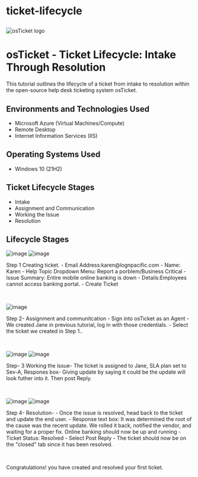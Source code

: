 # ticket-lifecycle<p align="center">
<img src="https://i.imgur.com/Clzj7Xs.png" alt="osTicket logo"/>
</p>

<h1>osTicket - Ticket Lifecycle: Intake Through Resolution</h1>
This tutorial outlines the lifecycle of a ticket from intake to resolution within the open-source help desk ticketing system osTicket.<br />



<h2>Environments and Technologies Used</h2>

- Microsoft Azure (Virtual Machines/Compute)
- Remote Desktop
- Internet Information Services (IIS)

<h2>Operating Systems Used </h2>

- Windows 10</b> (21H2)

<h2>Ticket Lifecycle Stages</h2>

- Intake
- Assignment and Communication
- Working the Issue
- Resolution

<h2>Lifecycle Stages</h2>

![image](https://github.com/user-attachments/assets/3d3469c1-2e5e-4eb3-99f7-d36aafe18ad2)
![image](https://github.com/user-attachments/assets/9dcdd674-0d46-477e-a5d9-437f4d75fa3c)

<p>
Step 1 Creating ticket.
  - Email Address:karen@lognpacific.com</a>
  - Name: Karen
  - Help Topic Dropdown Menu: Report a porblem/Business Critical 
    - Issue Summary: Entire mobile online banking is down
    - Details:Employees cannot access banking portal.
  - Create Ticket
</p>
<br />

![image](https://github.com/user-attachments/assets/e9cad6a6-d3c7-4287-8028-41d16be376c2)

<p>
  Step 2- Assignment and communitcation
- Sign into osTicket as an Agent
  - We created Jane in previous tutorial, log in with those credentials. 
  - Select the ticket we created in Step 1..
</p>
<br />

![image](https://github.com/user-attachments/assets/e5f4c138-0e8f-4068-b9d1-824f67926e38)
![image](https://github.com/user-attachments/assets/29e1863c-5025-40f1-a5bb-033bfc731915)

<p>
  Step- 3 Working the issue-
The ticket is assigned to Jane, SLA plan set to Sev-A, Respones box- Giving update by saying it could be the update will look futher into it. Then post Reply. 
</p>
<br />

![image](https://github.com/user-attachments/assets/0d53357e-6785-40eb-8207-cbd95eb756b7)
![image](https://github.com/user-attachments/assets/2583d76c-ab88-48b0-8883-fa027af502d5)


<p>
Step 4- Resolution-
  - Once the issue is resolved, head back to the ticket and update the end user.
  - Response text box: It was determined the root of the cause was the recent update. We rolled it back, notified the vendor, and waiting for a proper fix. Online banking should now be up and running
  - Ticket Status: Resolved
- Select Post Reply
- The ticket should now be on the "closed" tab since it has been resolved.
</p>
<br />

Congratulations! you have created and resolved your first ticket.
